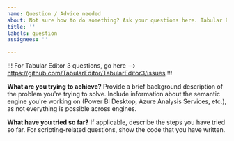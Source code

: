 ```yaml
---
name: Question / Advice needed
about: Not sure how to do something? Ask your questions here. Tabular Editor 2.x only.
title: ''
labels: question
assignees: ''

---
```


!!! For Tabular Editor 3 questions, go here --> https://github.com/TabularEditor/TabularEditor3/issues !!!

**What are you trying to achieve?**
Provide a brief background description of the problem you're trying to solve. Include information about the semantic engine you're working on (Power BI Desktop, Azure Analysis Services, etc.), as not everything is possible across engines.

**What have you tried so far?**
If applicable, describe the steps you have tried so far. For scripting-related questions, show the code that you have written.
